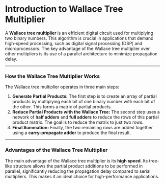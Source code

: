# Introduction to Wallace Tree Multiplier

A **Wallace tree multiplier** is an efficient digital circuit used for multiplying two binary numbers. 
This algorithm is crucial in applications that demand high-speed processing, such as digital signal processing (DSP) and microprocessors. 
The key advantage of the Wallace tree multiplier over other multipliers is its use of a parallel architecture to minimize propagation delay.

---

### How the Wallace Tree Multiplier Works

The Wallace tree multiplier operates in three main steps:

1.  **Generate Partial Products:** The first step is to create an array of partial products by multiplying each bit of one binary number with each bit of the other. This forms a matrix of partial products.
2.  **Reduce Partial Products with the Wallace Tree:** The second step uses a network of **half adders** and **full adders** to reduce the rows of this partial product matrix. The goal is to reduce the matrix to just two rows.
3.  **Final Summation:** Finally, the two remaining rows are added together using a **carry-propagate adder** to produce the final result.

---

### Advantages of the Wallace Tree Multiplier

The main advantage of the Wallace tree multiplier is its **high speed**. Its tree-like structure allows the partial product additions to be performed in parallel, significantly reducing the propagation delay compared to serial multipliers. 
This makes it an ideal choice for high-performance applications.

